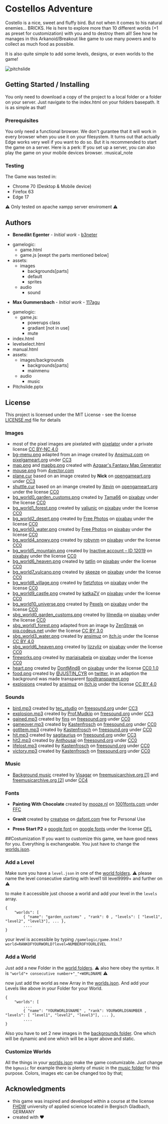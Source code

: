 # Costellos Adventure
Costello is a nice, sweet and fluffy bird. But not when it comes to his natural enemies... BRICKS. He is here to explore more than 10 different worlds (+1 as preset for customization) with you and to destroy them all! See how he manages in this Arkanoid/Breakout like game to use many powers and to collect as much food as possible. 

It is also quite simple to add some levels, designs, or even worlds to the game!

![pitchslide](https://github.com/b3neter/CostellosAdventure/Pitchslide.png)

## Getting Started / Installing

You only need to download a copy of the project to a local folder or a folder on your server. Just navigate to the index.html on your folders basepath. It is as simple as that!

### Prerequisites

You only need a functional browser. We don't gurantee that it will work in every browser when you use it on your filesystem. It turns out that actually Edge works very well if you want to do so. But it is recommended to start the game on a server. Here is a perk: If you set up a server, you can also play the game on your mobile devices browser. 
:musical_note

### Testing

The Game was tested in:
- Chrome 70 (Desktop & Mobile device)
- Firefox 63
- Edge 17

:warning: Only tested on apache xampp server enviroment :warning:

## Authors
* **Benedikt Egenter** - *Initial work* - [b3neter](https://github.com/b3neter)
- gamelogic:
  - game.html
  - game.js [exept the parts mentioned below]
- assets:
  - images
    - backgrounds[parts]
    - default
    - sprites
  - audio
    - sound

* **Max Gummersbach** - *Initial work* - [117agu](https://github.com/117agu)
- gamelogic:
  - game.js:
    - powerups class
    - gradiant [not in use]
    - mute
- index.html
- levelselect.html
- manual.html
- assets:
  - images/backgrounds
    - backgrounds[parts]
    - mainmenu
  - audio
    - music
- Pitchslide.pptx

## License
This project is licensed under the MIT License - see the license [LICENSE.md](LICENSE.md) file for details

### Images
- most of the pixel images are pixelated with [pixelator](http://pixelatorapp.com/) under a private license [CC BY-NC 4.0](http://pixelatorapp.com/buy_license_personal.html)
- [bg-menu.png](https://github.com/b3neter/CostellosAdventure/tree/master/assets/images/mainmenu/bg-menu.png) adapted from an image created by [Ansimuz.com](Ansimuz.com) on [pixelgameart.org](https://pixelgameart.org/web/portfolio/country-side-platfformer/) under [CC3](https://creativecommons.org/licenses/by/3.0/legalcode) 
- [map.png](https://github.com/b3neter/CostellosAdventure/tree/master/assets/images/mainmenu/map.png) and [mapbg.png](https://github.com/b3neter/CostellosAdventure/tree/master/assets/images/mainmenu/mapbg.png) created with [Azgaar's Fantasy Map Generator](https://azgaar.github.io/Fantasy-Map-Generator) 
- [mouse.png](https://github.com/b3neter/CostellosAdventure/tree/master/assets/images/mainmenu/mouse.png) from [4vector.com](https://4vector.com/free-vector/mouse-clip-art-117133)
- [plane.cur](https://github.com/b3neter/CostellosAdventure/tree/master/assets/images/mainmenu/plan.cur) based on an image created by **Nick** on [opengameart.org](https://opengameart.org/content/fighter-planes-ww2-theme) under [CC3](https://creativecommons.org/licenses/by/3.0/legalcode)
- [shuttle.cur](https://github.com/b3neter/CostellosAdventure/tree/master/assets/images/mainmenu/plan.cur) based on an imange created by [Xevin](https://opengameart.org/users/xevin) on [opengameart.org](https://opengameart.org/content/simple-spaceship) under  the license [CC0](https://creativecommons.org/publicdomain/zero/1.0/legalcode)
- [bg_world0_garden_customs.png](https://github.com/b3neter/CostellosAdventure/tree/master/assets/images/backgrounds/bg_world0_garden_customs.png) created by [Tama66](https://pixabay.com/de/users/Tama66-1032521/) on [pixabay](https://pixabay.com/de/garten-park-schlo%C3%9F-kunst-2040714/) under the license [CC0](https://creativecommons.org/publicdomain/zero/1.0/legalcode)
- [bg_world1_forest.png](https://github.com/b3neter/CostellosAdventure/tree/master/assets/images/backgrounds/bg_world1_forest.png) created by [valiunic](https://pixabay.com/de/users/valiunic-172074o4/) on [pixabay](https://pixabay.com/de/gr%C3%BCn-park-saison-natur-im-freien-1072828/) under the license [CC0](https://creativecommons.org/publicdomain/zero/1.0/legalcode)
- [bg_world2_desert.png](https://github.com/b3neter/CostellosAdventure/tree/master/assets/images/backgrounds/bg_world2_desert.png) created by [Free Photos](https://pixabay.com/de/users/Free-Photos-242387/) on [pixabay](https://pixabay.com/de/w%C3%BCste-sand-trocken-hei%C3%9F-landschaft-1246282/) under the license [CC0](https://creativecommons.org/publicdomain/zero/1.0/legalcode)
- [bg_world3_water.png](https://github.com/b3neter/CostellosAdventure/tree/master/assets/images/backgrounds/bg_world3_water.png) created by [Free Photos](https://pixabay.com/de/users/Free-Photos-242387/) on [pixabay](https://pixabay.com/de/qualle-medusa-tierwelt-tier-931886/) under the license [CC0](https://creativecommons.org/publicdomain/zero/1.0/legalcode)
- [bg_world4_snowy.png](https://github.com/b3neter/CostellosAdventure/tree/master/assets/images/backgrounds/bg_world4_snowy.png) created by [robynm](https://pixabay.com/de/users/robynm-358611/) on [pixabay](https://pixabay.com/de/eisberg-antarktis-polaren-blau-eis-404966/) under the license [CC0](https://creativecommons.org/publicdomain/zero/1.0/legalcode)
- [bg_world5_mountain.png](https://github.com/b3neter/CostellosAdventure/tree/master/assets/images/backgrounds/bg_world5_mountain.png) created by [Inactive account – ID 12019](https://pixabay.com/de/users/12019-12019/) on [pixabay](https://pixabay.com/de/zion-nationalpark-utah-berge-139012/) under the license [CC0](https://creativecommons.org/publicdomain/zero/1.0/legalcode)
- [bg_world6_heaven.png](https://github.com/b3neter/CostellosAdventure/tree/master/assets/images/backgrounds/bg_world6_heaven.png) created by [tatlin](https://pixabay.com/de/users/tatlin-28112/) on [pixabay](https://pixabay.com/de/wolke-himmel-blauer-himmel-raum-97453/) under the license [CC0](https://creativecommons.org/publicdomain/zero/1.0/legalcode)
- [bg_world7_vulcano.png](https://github.com/b3neter/CostellosAdventure/tree/master/assets/images/backgrounds/bg_world7_vulcano.png) created by [skeeze](https://pixabay.com/de/users/skeeze-272447/) on [pixabay](https://pixabay.com/de/vulkan-ausbrechen-berg-krakatoa-609104/) under the license [CC0](https://creativecommons.org/publicdomain/zero/1.0/legalcode)
- [bg_world8_village.png](https://github.com/b3neter/CostellosAdventure/tree/master/assets/images/backgrounds/bg_world8_village.png) created by [fietzfotos](https://pixabay.com/de/users/fietzfotos-6795508/) on [pixabay](https://pixabay.com/de/england-shaftesbury-gro%C3%9Fbritannien-2960807/) under the license [CC0](https://creativecommons.org/publicdomain/zero/1.0/legalcode)
- [bg_world9_castle.png](https://github.com/b3neter/CostellosAdventure/tree/master/assets/images/backgrounds/bg_world9_castle.png) created by [katkaZV](https://pixabay.com/de/users/katkaZV-3116582/) on [pixabay](https://pixabay.com/de/bojnice-slowakei-schloss-1613939/) under the license [CC0](https://creativecommons.org/publicdomain/zero/1.0/legalcode)
- [bg_world10_universe.png](https://github.com/b3neter/CostellosAdventure/tree/master/assets/images/backgrounds/bg_world10_universe.png) created by [Pexels](https://pixabay.com/de/users/Pexels-2286921/) on [pixabay](https://pixabay.com/de/astronomie-hell-sternbild-dunkel-1867616/) under the license [CC0](https://creativecommons.org/publicdomain/zero/1.0/legalcode)
- [sbg_world0_garden_customs.png](https://github.com/b3neter/CostellosAdventure/tree/master/assets/images/backgrounds/bg_world0_garden_customs.png) created by [lilmedia](https://pixabay.com/de/users/lilmedia-7453/) on [pixabay](https://pixabay.com/de/volkstanz-square-dance-tanz-tanzen-54530/) under the license [CC0](https://creativecommons.org/publicdomain/zero/1.0/legalcode)
- [sbg_world1_forest.png](https://github.com/b3neter/CostellosAdventure/tree/master/assets/images/backgrounds/sbg_world1_forest.png) adapted from an image by [ZenStreak](https://piq.codeus.net/u/ZenStreak) on [piq.codeus.net](https://piq.codeus.net/picture/243816/Idu-(Deer)) under the license [CC BY 3.0](https://creativecommons.org/licenses/by/3.0/legalcode)
- [sbg_world3_water.png](https://github.com/b3neter/CostellosAdventure/tree/master/assets/images/backgrounds/sbg_world3_water.png) created by [ansimuz](https://itch.io/profile/ansimuz) on [itch.io](https://ansimuz.itch.io/underwater-fantasy-pixel-art-environment) under the license [CC BY 4.0](https://creativecommons.org/licenses/by/4.0/legalcode)
- [sbg_world6_heaven.png](https://github.com/b3neter/CostellosAdventure/tree/master/assets/images/backgrounds/sbg_world6_heaven.png) created by [lizzyliz](https://pixabay.com/de/users/lizzyliz-46925/) on [pixabay](https://pixabay.com/de/heissluftbaloone-fliegen-baloons-216280/) under the license [CC0](https://creativecommons.org/publicdomain/zero/1.0/legalcode)
- [fireworks.png](https://github.com/b3neter/CostellosAdventure/tree/master/assets/images/default/fireworks.png) created by [mariaisabela](https://pixabay.com/de/users/mariaisabela-241286/) on [pixabay](https://pixabay.com/de/feuerwerk-sterne-feier-788799/) under the license [CC0](https://creativecommons.org/publicdomain/zero/1.0/legalcode)
- [heart.png](https://github.com/b3neter/CostellosAdventure/tree/master/assets/images/default/heart.png) created by [DontMind8](dontmind8.blogspot.com) on [pixabay](http://www.dontmind8.win/2018/03/heart-pixel-art.html) under the license [CC0 1.0](https://creativecommons.org/publicdomain/zero/1.0/legalcode)
- [food.png](https://github.com/b3neter/CostellosAdventure/tree/master/assets/images/powerups/food.png) created by [@JUSTIN_CYR](https://twitter.com/JUSTIN_CYR) on [twitter](https://twitter.com/JUSTIN_CYR/status/634546317713391616), in an adaption the background was made transparent [foodtransparent.png](https://github.com/b3neter/CostellosAdventure/tree/master/assets/images/powerups/foodtransparent.png)
- [explosions](https://github.com/b3neter/CostellosAdventure/tree/master/assets/images/sprites/) created by [ansimuz](https://itch.io/profile/ansimuz) on [itch.io](https://ansimuz.itch.io/explosion-animations-pack) under the license [CC BY 4.0](https://creativecommons.org/licenses/by/4.0/legalcode)

### Sounds
- [bird.mp3](https://github.com/b3neter/CostellosAdventure/tree/master/assets/audio/sounds/bird.mp3) created by [tec_studio](https://freesound.org/people/tec_studio/) on [freesound.org](https://freesound.org/people/tec_studio/sounds/353210/) under [CC3](https://creativecommons.org/licenses/by/3.0/legalcode)
- [explosion.mp3](https://github.com/b3neter/CostellosAdventure/tree/master/assets/audio/sounds/explosion.mp3) created by [Prof.Mudkip](https://freesound.org/people/Prof.Mudkip/) on [freesound.org](https://freesound.org/people/Prof.Mudkip/sounds/386862/) under [CC3](https://creativecommons.org/licenses/by/3.0/legalcode)
- [gained.mp3](https://github.com/b3neter/CostellosAdventure/tree/master/assets/audio/sounds/gained.mp3) created by [fins](https://freesound.org/people/fins) on [freesound.org](https://freesound.org/people/fins/sounds/171583/) under [CC0](https://creativecommons.org/publicdomain/zero/1.0/legalcode)
- [gameover.mp3](https://github.com/b3neter/CostellosAdventure/tree/master/assets/audio/sounds/gameover.mp3) created by [Kastenfrosch](https://freesound.org/people/Kastenfrosch) on [freesound.org](https://freesound.org/people/Kastenfrosch/sounds/113988/) under [CC0](https://creativecommons.org/publicdomain/zero/1.0/legalcode)
- [gotItem.mp3](https://github.com/b3neter/CostellosAdventure/tree/master/assets/audio/sounds/gotItem.mp3) created by [Kastenfrosch](https://freesound.org/people/Kastenfrosch) on [freesound.org](https://freesound.org/people/Kastenfrosch/sounds/162476/) under [CC0](https://creativecommons.org/publicdomain/zero/1.0/legalcode)
- [hit.mp3](https://github.com/b3neter/CostellosAdventure/tree/master/assets/audio/sounds/hit.mp3) created by [sagitaurius](https://freesound.org/people/sagitaurius) on [freesound.org](https://freesound.org/people/sagitaurius/sounds/93550/) under [CC3](https://creativecommons.org/licenses/by/3.0/legalcode)
- [hit2.mp3](https://github.com/b3neter/CostellosAdventure/tree/master/assets/audio/sounds/hit2.mp3) created by [Anthousai](https://freesound.org/people/Anthousai) on [freesound.org](https://freesound.org/people/Anthousai/sounds/406266/) under [CC0](https://creativecommons.org/publicdomain/zero/1.0/legalcode)
- [lifelost.mp3](https://github.com/b3neter/CostellosAdventure/tree/master/assets/audio/sounds/lifelost.mp3) created by [Kastenfrosch](https://freesound.org/people/Kastenfrosch) on [freesound.org](https://freesound.org/people/Kastenfrosch/sounds/162465/) under [CC0](https://creativecommons.org/publicdomain/zero/1.0/legalcode)
- [victory.mp3](https://github.com/b3neter/CostellosAdventure/tree/master/assets/audio/sounds/victory.mp3) created by [Kastenfrosch](https://freesound.org/people/Kastenfrosch) on [freesound.org](https://freesound.org/people/Kastenfrosch/sounds/162458/) under [CC0](https://creativecommons.org/publicdomain/zero/1.0/legalcode)

### Music

- [Background music](https://github.com/b3neter/CostellosAdventure/tree/master/assets/audio/music) created by [Visagar](https://freesound.org/people/Kastenfrosch) on [freemusicarchive.org [1]](http://freemusicarchive.org/music/Visager/Songs_From_An_Unmade_World) and [freemusicarchive.org [2]](http://freemusicarchive.org/music/Visager/Songs_From_An_Unmade_World_2) under [CC4](https://creativecommons.org/licenses/by/4.0/legalcode)


### Fonts

- **Painting With Chocolate** created by [mooze.nl](https://mooze.nl) on [1001fonts.com](https://www.1001fonts.com/painting-with-chocolate-font.html) under [FFC](https://www.1001fonts.com/licenses/ffc.html)

- **Granit** created by [creatype](https://creativemarket.com/creatype) on [dafont.com](https://www.dafont.com/granite.font) free for Personal Use

- **Press Start P2** a [google font](https://fonts.google.com/specimen/Press+Start+2P) on [google fonts](https://fonts.google.com/) under the license [OFL](https://scripts.sil.org/cms/scripts/page.php?site_id=nrsi&id=OFL_web)

##Costumization
If you want to customize this game, we have good news for you. Everything is exchangeable. You just have to change the [worlds.json](https://github.com/b3neter/CostellosAdventure/tree/master/gamelogic/level/worlds.json).

### Add a Level
Make sure you have a `level.json` in one of the [world folders](https://github.com/b3neter/CostellosAdventure/tree/master/gamelogic/level/). :warning: please name the level consecutive starting with level1 till level9999+ and further on :warning: 

to make it accessible just choose a world and add your level in the `levels` array.  

```
{
    "worlds": [
        { "name": "garden_customs" , "rank": 0 , "levels": [ "level1", "level2", "level3"], ... },
        ....
}
```

your level is accessible by typing `/gamelogic/game.html?world=RANKOFYOURWORLD?level=NUMBEROFYOURLEVEL`

### Add a World 
Just add a new Folder in the [world folders](https://github.com/b3neter/CostellosAdventure/tree/master/gamelogic/level/). :warning: also here obey the syntax. It is `"world"+ consecutive number+"_"+WORLDNAME` :warning:

now just add the world as new Array in the [worlds.json](https://github.com/b3neter/CostellosAdventure/tree/master/gamelogic/level/worlds.json). And add your Levels like above in your Folder for your World.

```
{
    "worlds": [
        ....
        { "name": "YOURWORLDSNAME" , "rank": YOURWORLDSNUMBER , "levels": [ "level1", "level2", "level3"], ... },
        ....
}
```

Also you have to set 2 new images in the [backgrounds folder](https://github.com/b3neter/CostellosAdventure/tree/master/assets/images/backgrounds/). One which will be dynamic and one which will be a layer above and static.

### Customize Worlds
All the things in your [worlds.json](https://github.com/b3neter/CostellosAdventure/tree/master/gamelogic/level/worlds.json) make the game costumizable. Just change the `bgmusic` for example there is plenty of music in the [music folder](https://github.com/b3neter/CostellosAdventure/tree/master/assets/audio/music/) for this purpose. Colors, images etc can be changed too by that;

## Acknowledgments 

* this game was inspired and developed within a course at the license [FHDW](https://www.fhdw.de/) university of applied science located in Bergisch Gladbach, GERMANY
* created with :heart:
